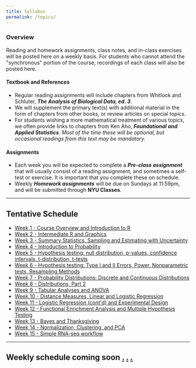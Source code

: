 ```yaml
---
title: Syllabus
permalink: /topics/
---
```


### Overview

Reading and homework assignments, class notes, and in-class exercises will be posted here on a weekly basis. For students who cannot attend the "synchronous" portion of the course, recordings of each class will also be posted here.

#### Textbook and References

+ Regular reading assignments will include chapters from Whitlock and Schluter, ***The Analysis of Biological Data, ed. 3***.
+ We will supplement the primary text(s) with additional material in the form of chapters from other books, or review articles on special topics.
+ For students wishing a more mathematical treatment of various topics, we often provide links to chapters from Ken Aho, ***Foundational and Applied Statistics***. _Most of the time these will be optional, but occasional readings from this text may be mandatory._

#### Assignments

+ Each week you will be expected to complete a ***Pre-class assignment*** that will usually consist of a reading assignment, and sometimes a self-test or exercise. It is important that you complete these on schedule.
+ Weekly ***Homework assignments*** will be due on Sundays at 11:59pm, and will be submitted through **NYU Classes**.

---

[comment]: # (Uncomment hidden headers below as the semester progresses and add links to content)

## Tentative Schedule

  - [Week 1 - Course Overview and Introduction to R](#week-1)
  - [Week 2 - Intermediate R and Graphics](#week-2)
  - [Week 3 - Summary Statistics, Sampling and Estimating with Uncertainty](#week-3)
  - [Week 4 - Introduction to Probability](#week-4)
  - [Week 5 - Hypothesis testing: null distribution, p-values, confidence intervals, t-distribution, t-tests](#week-5)
  - [Week 6 - Hypothesis testing: Type I and II Errors, Power, Nonparametric tests, Resampling Methods](#week-6)
  - [Week 7 - Probability Distributions: Discrete and Continuous Distributions](#week-7)
  - [Week 8 - Distributions, Part 2](#week-8)
  - [Week 9 - Tabular Analyses and ANOVA](#week-9)
  - [Week 10 - Distance Measures, Linear and Logistic Regression](#week-10)
  - [Week 11 - Logistic Regression (cont'd) and Experimental Design](#week-11)
  - [Week 12 - Functional Enrichment Analysis and Multiple Hypothesis Testing](#week-12)
  - [Week 13 - Bayes and Thanksgiving](#week-13)
  - [Week 14 - Normalization, Clustering, and PCA](#week-14)
  - [Week 15 - Simple RNA-seq workflow](#week-15)

---

## Weekly schedule coming soon [.](index_staging_area.md) [.](index_staging_area_TEST.html) [.](index.md)
